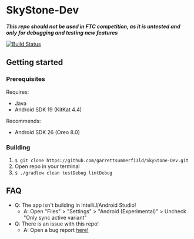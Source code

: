 # SkyStone-Dev

***This repo should not be used in FTC competition, as it is untested and only for debugging and testing new features***

[![Build Status](https://travis-ci.org/garrettsummerfi3ld/SkyStone-Dev.svg?branch=master)](https://travis-ci.org/garrettsummerfi3ld/SkyStone-Dev)

## Getting started

### Prerequisites

Requires:
- Java
- Android SDK 19 (KitKat 4.4)

Recommends:
- Android SDK 26 (Oreo 8.0)

### Building

1. `$ git clone https://github.com/garrettsummerfi3ld/SkyStone-Dev.git`
2. Open repo in your terminal
3. `$ ./gradlew clean testDebug lintDebug`

## FAQ

* Q: The app isn't building in IntelliJ/Android Studio!
    * A: Open "Files" > "Settings" > "Android (Experimental)" > Uncheck "Only sync active variant"
* Q: There is an issue with this repo!
    * A: Open a bug report [here!](https://github.com/garrettsummerfi3ld/SkyStone-Dev/issues/new/choose)